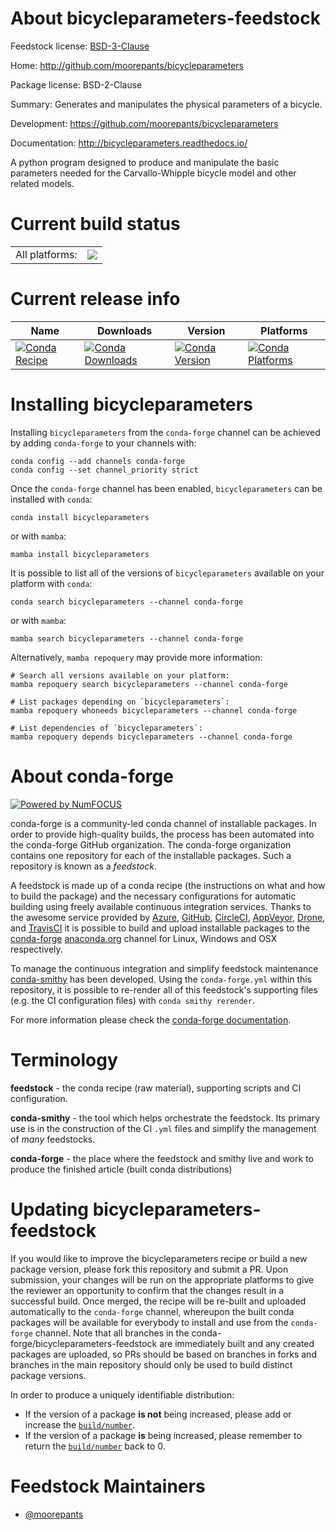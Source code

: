 About bicycleparameters-feedstock
=================================

Feedstock license: [BSD-3-Clause](https://github.com/conda-forge/bicycleparameters-feedstock/blob/main/LICENSE.txt)

Home: http://github.com/moorepants/bicycleparameters

Package license: BSD-2-Clause

Summary: Generates and manipulates the physical parameters of a bicycle.

Development: https://github.com/moorepants/bicycleparameters

Documentation: http://bicycleparameters.readthedocs.io/

A python program designed to produce and manipulate the basic parameters
needed for the Carvallo-Whipple bicycle model and other related models.


Current build status
====================


<table><tr><td>All platforms:</td>
    <td>
      <a href="https://dev.azure.com/conda-forge/feedstock-builds/_build/latest?definitionId=3688&branchName=main">
        <img src="https://dev.azure.com/conda-forge/feedstock-builds/_apis/build/status/bicycleparameters-feedstock?branchName=main">
      </a>
    </td>
  </tr>
</table>

Current release info
====================

| Name | Downloads | Version | Platforms |
| --- | --- | --- | --- |
| [![Conda Recipe](https://img.shields.io/badge/recipe-bicycleparameters-green.svg)](https://anaconda.org/conda-forge/bicycleparameters) | [![Conda Downloads](https://img.shields.io/conda/dn/conda-forge/bicycleparameters.svg)](https://anaconda.org/conda-forge/bicycleparameters) | [![Conda Version](https://img.shields.io/conda/vn/conda-forge/bicycleparameters.svg)](https://anaconda.org/conda-forge/bicycleparameters) | [![Conda Platforms](https://img.shields.io/conda/pn/conda-forge/bicycleparameters.svg)](https://anaconda.org/conda-forge/bicycleparameters) |

Installing bicycleparameters
============================

Installing `bicycleparameters` from the `conda-forge` channel can be achieved by adding `conda-forge` to your channels with:

```
conda config --add channels conda-forge
conda config --set channel_priority strict
```

Once the `conda-forge` channel has been enabled, `bicycleparameters` can be installed with `conda`:

```
conda install bicycleparameters
```

or with `mamba`:

```
mamba install bicycleparameters
```

It is possible to list all of the versions of `bicycleparameters` available on your platform with `conda`:

```
conda search bicycleparameters --channel conda-forge
```

or with `mamba`:

```
mamba search bicycleparameters --channel conda-forge
```

Alternatively, `mamba repoquery` may provide more information:

```
# Search all versions available on your platform:
mamba repoquery search bicycleparameters --channel conda-forge

# List packages depending on `bicycleparameters`:
mamba repoquery whoneeds bicycleparameters --channel conda-forge

# List dependencies of `bicycleparameters`:
mamba repoquery depends bicycleparameters --channel conda-forge
```


About conda-forge
=================

[![Powered by
NumFOCUS](https://img.shields.io/badge/powered%20by-NumFOCUS-orange.svg?style=flat&colorA=E1523D&colorB=007D8A)](https://numfocus.org)

conda-forge is a community-led conda channel of installable packages.
In order to provide high-quality builds, the process has been automated into the
conda-forge GitHub organization. The conda-forge organization contains one repository
for each of the installable packages. Such a repository is known as a *feedstock*.

A feedstock is made up of a conda recipe (the instructions on what and how to build
the package) and the necessary configurations for automatic building using freely
available continuous integration services. Thanks to the awesome service provided by
[Azure](https://azure.microsoft.com/en-us/services/devops/), [GitHub](https://github.com/),
[CircleCI](https://circleci.com/), [AppVeyor](https://www.appveyor.com/),
[Drone](https://cloud.drone.io/welcome), and [TravisCI](https://travis-ci.com/)
it is possible to build and upload installable packages to the
[conda-forge](https://anaconda.org/conda-forge) [anaconda.org](https://anaconda.org/)
channel for Linux, Windows and OSX respectively.

To manage the continuous integration and simplify feedstock maintenance
[conda-smithy](https://github.com/conda-forge/conda-smithy) has been developed.
Using the ``conda-forge.yml`` within this repository, it is possible to re-render all of
this feedstock's supporting files (e.g. the CI configuration files) with ``conda smithy rerender``.

For more information please check the [conda-forge documentation](https://conda-forge.org/docs/).

Terminology
===========

**feedstock** - the conda recipe (raw material), supporting scripts and CI configuration.

**conda-smithy** - the tool which helps orchestrate the feedstock.
                   Its primary use is in the construction of the CI ``.yml`` files
                   and simplify the management of *many* feedstocks.

**conda-forge** - the place where the feedstock and smithy live and work to
                  produce the finished article (built conda distributions)


Updating bicycleparameters-feedstock
====================================

If you would like to improve the bicycleparameters recipe or build a new
package version, please fork this repository and submit a PR. Upon submission,
your changes will be run on the appropriate platforms to give the reviewer an
opportunity to confirm that the changes result in a successful build. Once
merged, the recipe will be re-built and uploaded automatically to the
`conda-forge` channel, whereupon the built conda packages will be available for
everybody to install and use from the `conda-forge` channel.
Note that all branches in the conda-forge/bicycleparameters-feedstock are
immediately built and any created packages are uploaded, so PRs should be based
on branches in forks and branches in the main repository should only be used to
build distinct package versions.

In order to produce a uniquely identifiable distribution:
 * If the version of a package **is not** being increased, please add or increase
   the [``build/number``](https://docs.conda.io/projects/conda-build/en/latest/resources/define-metadata.html#build-number-and-string).
 * If the version of a package **is** being increased, please remember to return
   the [``build/number``](https://docs.conda.io/projects/conda-build/en/latest/resources/define-metadata.html#build-number-and-string)
   back to 0.

Feedstock Maintainers
=====================

* [@moorepants](https://github.com/moorepants/)

